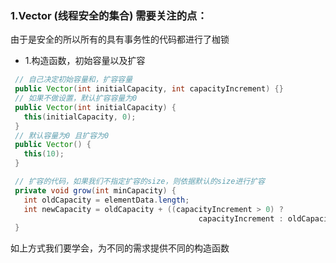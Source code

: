 ### 1.Vector (线程安全的集合) 需要关注的点：

由于是安全的所以所有的具有事务性的代码都进行了枷锁

- 1.构造函数，初始容量以及扩容

```java
 // 自己决定初始容量和，扩容容量
 public Vector(int initialCapacity, int capacityIncrement) {}
 // 如果不做设置，默认扩容容量为0
 public Vector(int initialCapacity) {
   this(initialCapacity, 0);
 }
 // 默认容量为0 且扩容为0 
 public Vector() {
   this(10);
 }

 // 扩容的代码，如果我们不指定扩容的size，则依据默认的size进行扩容 
 private void grow(int minCapacity) {
   int oldCapacity = elementData.length;
   int newCapacity = oldCapacity + ((capacityIncrement > 0) ?
                                          capacityIncrement : oldCapacity);
 } 
```

如上方式我们要学会，为不同的需求提供不同的构造函数




